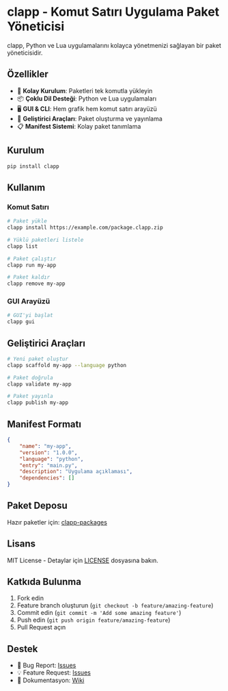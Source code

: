 # clapp - Komut Satırı Uygulama Paket Yöneticisi

clapp, Python ve Lua uygulamalarını kolayca yönetmenizi sağlayan bir paket yöneticisidir.

## Özellikler

- 🚀 **Kolay Kurulum**: Paketleri tek komutla yükleyin
- 📦 **Çoklu Dil Desteği**: Python ve Lua uygulamaları
- 🖥️ **GUI & CLI**: Hem grafik hem komut satırı arayüzü
- 🔧 **Geliştirici Araçları**: Paket oluşturma ve yayınlama
- 📋 **Manifest Sistemi**: Kolay paket tanımlama

## Kurulum

```bash
pip install clapp
```

## Kullanım

### Komut Satırı

```bash
# Paket yükle
clapp install https://example.com/package.clapp.zip

# Yüklü paketleri listele
clapp list

# Paket çalıştır
clapp run my-app

# Paket kaldır
clapp remove my-app
```

### GUI Arayüzü

```bash
# GUI'yi başlat
clapp gui
```

## Geliştirici Araçları

```bash
# Yeni paket oluştur
clapp scaffold my-app --language python

# Paket doğrula
clapp validate my-app

# Paket yayınla
clapp publish my-app
```

## Manifest Formatı

```json
{
    "name": "my-app",
    "version": "1.0.0",
    "language": "python",
    "entry": "main.py",
    "description": "Uygulama açıklaması",
    "dependencies": []
}
```

## Paket Deposu

Hazır paketler için: [clapp-packages](https://github.com/mburakmmm/clapp-packages)

## Lisans

MIT License - Detaylar için [LICENSE](LICENSE) dosyasına bakın.

## Katkıda Bulunma

1. Fork edin
2. Feature branch oluşturun (`git checkout -b feature/amazing-feature`)
3. Commit edin (`git commit -m 'Add some amazing feature'`)
4. Push edin (`git push origin feature/amazing-feature`)
5. Pull Request açın

## Destek

- 🐛 Bug Report: [Issues](https://github.com/mburakmmm/clapp/issues)
- 💡 Feature Request: [Issues](https://github.com/mburakmmm/clapp/issues)
- 📖 Dokumentasyon: [Wiki](https://github.com/mburakmmm/clapp/wiki) 